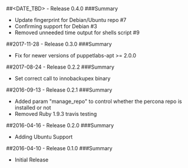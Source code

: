 ##<DATE_TBD> - Release 0.4.0
###Summary
 - Update fingerprint for Debian/Ubuntu repo #7
 - Confirming support for Debian #3
 - Removed unneeded time output for shells script #9

##2017-11-28 - Release 0.3.0
###Summary
 - Fix for newer versions of puppetlabs-apt >= 2.0.0

##2017-08-24 - Release 0.2.2
###Summary
 - Set correct call to innobackupex binary

##2016-09-13 - Release 0.2.1
###Summary
 - Added param "manage_repo" to control whether the percona repo is installed or not
 - Removed Ruby 1.9.3 travis testing

##2016-04-16 - Release 0.2.0
###Summary
 - Adding Ubuntu Support

##2016-04-10 - Release 0.1.0
###Summary
 - Initial Release
